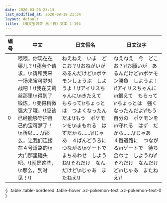 ```yaml
---
date: 2020-03-26 23:13
last_modified_at: 2020-08-19 21:34
layout: default
title: 《精灵宝可梦 黑／白》文本 1-194
---
```

| 编号 | 中文 | 日文假名 | 日文汉字 |
| ---- | ---- | ---- | --- |
| 0 | 喂喂，你现在在哪儿？\f我有个请求，\n请和我来一场来宝可梦对战吧！\f我在艾莉丝那里\n得到了锻炼，\r变得稍微强大了哦，\f应该已经能够守护自己的宝可梦了！\n所以……\f那么，让我们连接在４号道路的\n大门那里碰头吧。\f就是这些，\n那么，到时见！\f | ねえねえ　いま　どこお？\fおねがいが　あるんだけど\nポケモンしょうぶ　しようよ！\fアイリスちゃんに\nきたえて　もらって\rちょっとは　つよくなったんだよ\fもう　ポケモンを\nまもれる　はずだから……\fじゃあ　４ばんどうろに　つながる\nゲートで　まちあわせ　しようね\fそれだけ　なんだけど\nじゃあ　またねえ\f | ねえねえ　今　どこお？\fお願いが　あるんだけど\nポケモン勝負　しようよ！\fアイリスちゃんに\n鍛えて　もらって\rちょっとは　強くなったんだよ\fもう　自分の　ポケモンを\n守れる　はず　だから……\fじゃあ　４番道路に　つながる\nゲートで　待ち合わせ　しようね\fそれだけ　なんだけど\nじゃあ　またねえ\f |
{: .table .table-bordered .table-hover .xz-pokemon-text .xz-pokemon-text-0 }